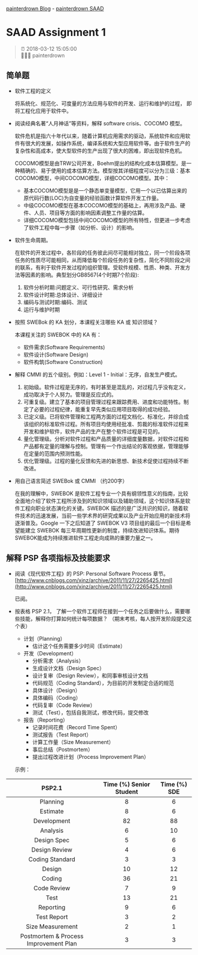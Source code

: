 [painterdrown Blog](https://painterdrown.github.io) - [painterdrown SAAD](https://painterdrown.github.io/saad)

# SAAD Assignment 1

> ⏰ 2018-03-12 15:05:00<br/>
> 👨🏻‍💻 painterdrown

## 简单题

  + 软件工程的定义

    将系统化、规范化、可度量的方法应用与软件的开发、运行和维护的过程， 即将工程化应用于软件中。

  + 阅读经典名著“人月神话”等资料，解释 software crisis、COCOMO 模型。

    软件危机是指六十年代以来，随着计算机应用需求的驱动，系统软件和应用软件有很大的发展，如操作系统，编译系统和大型应用软件等。由于软件生产的复杂性和高成本，使大型软件的生产出现了很大的困难，即出现软件危机。

    COCOMO模型是由TRW公司开发，Boehm提出的结构化成本估算模型。是一种精确的、易于使用的成本估算方法。模型按其详细程度可以分为三级：基本COCOMO模型，中间COCOMO模型，详细COCOMO模型。其中：
    + 基本COCOMO模型是是一个静态单变量模型，它用一个以已估算出来的原代码行数(LOC)为自变量的经验函数计算软件开发工作量。 
    + 中级COCOMO模型在基本COCOMO模型的基础上，再用涉及产品、硬件、人员、项目等方面的影响因素调整工作量的估算。
    + 详细COCOMO模型包括中间COCOMO模型的所有特性，但更进一步考虑了软件工程中每一步骤（如分析、设计）的影响。


  + 软件生命周期。

    在软件的开发过程中，各阶段的任务彼此间尽可能相对独立，同一个阶段各项任务的性质尽可能相同，从而降低每个阶段任务的复杂性，简化不同阶段之间的联系，有利于软件开发过程的组织管理。受软件规模、性质、种类、开发方法等因素的影响。典型划分GB8567(4个时期7个阶段):
    1. 软件分析时期:问题定义、可行性研究、需求分析
    2. 软件设计时期:总体设计、详细设计
    3. 编码与测试时期:编码、测试
    4. 运行与维护时期

  + 按照 SWEBok 的 KA 划分，本课程关注哪些 KA 或 知识领域？

    本课程关注的 SWEBOK 中的 KA 有：
    + 软件需求(Software Requirements)
    + 软件设计(Software Design)
    + 软件构筑(Software Construction)

  + 解释 CMMI 的五个级别。例如：Level 1 - Initial：无序，自发生产模式。

    1. 初始级。软件过程是无序的，有时甚至是混乱的，对过程几乎没有定义，成功取决于个人努力。管理是反应式的。
    2. 可重复级。建立了基本的项目管理过程来跟踪费用、进度和功能特性。制定了必要的过程纪律，能重复早先类似应用项目取得的成功经验。
    3. 已定义级。已将软件管理和工程两方面的过程文档化、标准化，并综合成该组织的标准软件过程。所有项目均使用经批准、剪裁的标准软件过程来开发和维护软件，软件产品的生产在整个软件过程是可见的。
    4. 量化管理级。分析对软件过程和产品质量的详细度量数据，对软件过程和产品都有定量的理解与控制。管理有一个作出结论的客观依据，管理能够在定量的范围内预测性能。
    5. 优化管理级。过程的量化反馈和先进的新思想、新技术促使过程持续不断改进。

  + 用自己语言简述 SWEBok 或 CMMI （约200字）

    在我的理解中，SWEBOK 是软件工程专业一个具有纲领性意义的指南，比较全面地介绍了软件工程所涉及到的知识领域以及辅助领域，这个知识体系是软件工程向职业状态演化的关键。SWEBOK 描述的是广泛共识的知识，随着软件技术的迅速发展，当前一些学术界的研究成果以及产业开始应用的新技术将逐渐普及。Google 一下之后知道了 SWEBOK V3 项目组的最后一个目标是希望能建立 SWEBOK 每三年周期性更新的制度，持续改进知识体系。期待SWEBOK能成为持续推进软件工程走向成熟的重要力量之一。 

## 解释 PSP 各项指标及技能要求

  + 阅读《现代软件工程》的 PSP: Personal Software Process 章节。
    [http://www.cnblogs.com/xinz/archive/2011/11/27/2265425.html](http://www.cnblogs.com/xinz/archive/2011/11/27/2265425.html)

    已阅。

  + 按表格 PSP 2.1， 了解一个软件工程师在接到一个任务之后要做什么，需要哪些技能，解释你打算如何统计每项数据？ （期末考核，每人按开发阶段提交这个表）

    + 计划（Planning）
      + 估计这个任务需要多少时间（Estimate）
    + 开发（Development）
      + 分析需求（Analysis）
      + 生成设计文档（Design Spec）
      + 设计复审（Design Review），和同事审核设计文档
      + 代码规范（Coding Standard），为目前的开发制定合适的规范
      + 具体设计（Design）
      + 具体编码（Coding）
      + 代码复审（Code Review）
      + 测试（Test），包括自我测试，修改代码，提交修改
    + 报告（Reporting）
      + 记录时间花费（Record Time Spent）
      + 测试报告（Test Report）
      + 计算工作量（Size Measurement）
      + 事后总结（Postmortem）
      + 提出过程改进计划（Process Improvement Plan）

    示例：

| PSP2.1 | Time (%) Senior Student | Time (%) SDE |
| :-: | :-: | :-: |
| Planning | 8 | 6 |
| Estimate | 8 | 6 |
| Development | 82 | 88 |
| Analysis | 6 | 10 |
| Design Spec | 5 | 6 |
| Design Review | 4 | 6 |
| Coding Standard | 3 | 3 |
| Design | 10 | 12 |
| Coding | 36 | 21 |
| Code Review | 7 | 9 |
| Test | 13 | 21 |
| Reporting | 9 | 6 |
| Test Report | 3 | 2 |
| Size Measurement | 2 | 1 |
| Postmortem & Process Improvement Plan | 3 | 3 |

